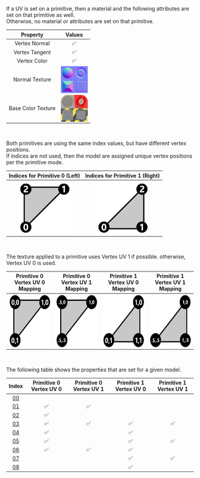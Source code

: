If a UV is set on a primitive, then a material and the following attributes are set on that primitive as well.  
Otherwise, no material or attributes are set on that primitive.


Property | **Values**
:---: | :---:
Vertex Normal | :white_check_mark:
Vertex Tangent | :white_check_mark:
Vertex Color | :white_check_mark:
Normal Texture | <img src="Textures/Texture_normal.png" height="72" width="72" align="middle">
Base Color Texture | <img src="Textures/Texture_baseColor.png" height="72" width="72" align="middle">


<br>

Both primitives are using the same index values, but have different vertex positions.  
If indices are not used, then the model are assigned unique vertex positions per the primitive mode.  

Indices for Primitive 0 (Left) | Indices for Primitive 1 (Right)
:---: | :---:
<img src="Figures/Figure_Indices_Primitive0.png" height="144" width="144" align="middle"> | <img src="Figures/Figure_Indices_Primitive1.png" height="144" width="144" align="middle">

<br>

The texture applied to a primitive uses Vertex UV 1 if possible. otherwise, Vertex UV 0 is used.  

Primitive 0 Vertex UV 0 Mapping | Primitive 0 Vertex UV 1 Mapping | Primitive 1 Vertex UV 0 Mapping | Primitive 1 Vertex UV 1 Mapping
:---: | :---: | :---: | :---:
<img src="Figures/Figure_UVSpace2.png" height="144" width="144" align="middle"> | <img src="Figures/Figure_UVSpace4.png" height="144" width="144" align="middle"> | <img src="Figures/Figure_UVSpace3.png" height="144" width="144" align="middle"> | <img src="Figures/Figure_UVSpace5.png" height="144" width="144" align="middle">

<br>

The following table shows the properties that are set for a given model.  


Index | Primitive 0 Vertex UV 0 | Primitive 0 Vertex UV 1 | Primitive 1 Vertex UV 0 | Primitive 1 Vertex UV 1
:---: | :---: | :---: | :---: | :---:
[00](Mesh_PrimitivesUV_00.gltf) |   |   |   |  
[01](Mesh_PrimitivesUV_01.gltf) | :white_check_mark: | :white_check_mark: |   |  
[02](Mesh_PrimitivesUV_02.gltf) | :white_check_mark: |   |   |  
[03](Mesh_PrimitivesUV_03.gltf) | :white_check_mark: | :white_check_mark: | :white_check_mark: | :white_check_mark:
[04](Mesh_PrimitivesUV_04.gltf) | :white_check_mark: |   | :white_check_mark: |  
[05](Mesh_PrimitivesUV_05.gltf) | :white_check_mark: |   | :white_check_mark: | :white_check_mark:
[06](Mesh_PrimitivesUV_06.gltf) | :white_check_mark: | :white_check_mark: | :white_check_mark: |  
[07](Mesh_PrimitivesUV_07.gltf) |   |   | :white_check_mark: | :white_check_mark:
[08](Mesh_PrimitivesUV_08.gltf) |   |   | :white_check_mark: |  
 
